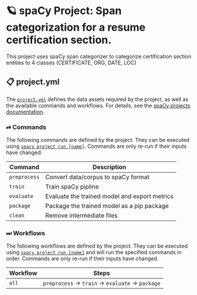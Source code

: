 <!-- SPACY PROJECT: AUTO-GENERATED DOCS START (do not remove) -->

# 🪐 spaCy Project: Span categorization for a resume certification section.

This project uses spaCy span categorizer to categorize certification section entities to 4 classes (CERTIFICATE, ORG, DATE, LOC)

## 📋 project.yml

The [`project.yml`](project.yml) defines the data assets required by the
project, as well as the available commands and workflows. For details, see the
[spaCy projects documentation](https://spacy.io/usage/projects).

### ⏯ Commands

The following commands are defined by the project. They
can be executed using [`spacy project run [name]`](https://spacy.io/api/cli#project-run).
Commands are only re-run if their inputs have changed.

| Command | Description |
| --- | --- |
| `preprocess` | Convert data/corpus to spaCy format |
| `train` | Train spaCy pipline |
| `evaluate` | Evaluate the trained model and export metrics |
| `package` | Package the trained model as a pip package |
| `clean` | Remove intermediate files |


### ⏭ Workflows

The following workflows are defined by the project. They
can be executed using [`spacy project run [name]`](https://spacy.io/api/cli#project-run)
and will run the specified commands in order. Commands are only re-run if their
inputs have changed.

| Workflow | Steps |
| --- | --- |
| `all` | `preprocess` &rarr; `train` &rarr; `evaluate` &rarr; `package` |

<!-- SPACY PROJECT: AUTO-GENERATED DOCS END (do not remove) -->